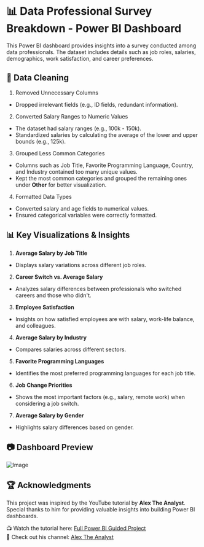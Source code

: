 
# 📊 Data Professional Survey Breakdown - Power BI Dashboard

This Power BI dashboard provides insights into a survey conducted among data professionals. The dataset includes details such as job roles, salaries, demographics, work satisfaction, and career preferences.
## 🧹 Data Cleaning
1. Removed Unnecessary Columns
  - Dropped irrelevant fields (e.g., ID fields, redundant information).

2. Converted Salary Ranges to Numeric Values

  - The dataset had salary ranges (e.g., 100k - 150k).
  - Standardized salaries by calculating the average of the lower and upper bounds (e.g., 125k).

3. Grouped Less Common Categories

- Columns such as Job Title, Favorite Programming Language, Country, and Industry contained too many unique values.
- Kept the most common categories and grouped the remaining ones under **Other** for better visualization.

4. Formatted Data Types

- Converted salary and age fields to numerical values.
- Ensured categorical variables were correctly formatted.
## 📊 Key Visualizations & Insights
1. **Average Salary by Job Title** 
- Displays salary variations across different job roles.
2. **Career Switch vs. Average Salary** 
- Analyzes salary differences between professionals who switched careers and those who didn't.
3. **Employee Satisfaction** 
- Insights on how satisfied employees are with salary, work-life balance, and colleagues.
4. **Average Salary by Industry** 
- Compares salaries across different sectors.
5. **Favorite Programming Languages** 
- Identifies the most preferred programming languages for each job title.
6. **Job Change Priorities** 
- Shows the most important factors (e.g., salary, remote work) when considering a job switch.
7. **Average Salary by Gender** 
- Highlights salary differences based on gender.
## 📷 Dashboard Preview
![Image](https://github.com/user-attachments/assets/755f5638-93e2-4607-bb92-002b1c7e903c)

## 🏆 Acknowledgments  

This project was inspired by the YouTube tutorial by **Alex The Analyst**.  
Special thanks to him for providing valuable insights into building Power BI dashboards.  

📺 Watch the tutorial here: [Full Power BI Guided Project](https://youtu.be/pixlHHe_lNQ?si=x-qZwbS6C3g6WmUM)  
🔗 Check out his channel: [Alex The Analyst](https://www.youtube.com/c/AlexTheAnalyst)  

